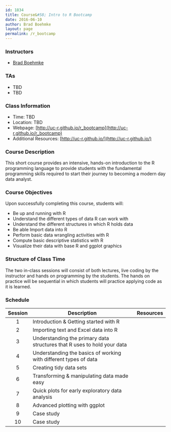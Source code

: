 ```yaml
---
id: 1834
title: Course&#58; Intro to R Bootcamp
date: 2016-06-10
author: Brad Boehmke
layout: page
permalink: /r_bootcamp
---
```


### Instructors

  * [Brad Boehmke](http://bradleyboehmke.github.io/)


### TAs

  * TBD
  * TBD

### Class Information

* Time: TBD
* Location: TBD
* Webpage: [http://uc-r.github.io/r_bootcamp](http://uc-r.github.io/r_bootcamp)
* Additional Resources: [http://uc-r.github.io/](http://uc-r.github.io/)

### Course Description 

This short course provides an intensive, hands-on introduction to the R programming language to provide students with the fundamental programming skills required to start their journey to becoming a modern day data analyst.

### Course Objectives
Upon successfully completing this course, students will:

- Be up and running with R
- Understand the different types of data R can work with
- Understand the different structures in which R holds data
- Be able Import data into R
- Perform basic data wrangling activities with R
- Compute basic descriptive statistics with R
- Visualize their data with base R and ggplot graphics


### Structure of Class Time 

The two in-class sessions will consist of both lectures, live coding by the instructor and hands on programming by the students. The hands on practice will be sequential in which students will practice applying code as it is learned. 



### Schedule


| Session  | Description  |  Resources  | 
|:---:|---|:---:|
| 1 | Introduction & Getting started with R  | <a href="bootcamp/introduction" style="color:black;"><i class="fa fa-file-powerpoint-o" aria-hidden="true"></i></a> &nbsp; <a href="bootcamp/introduction/1-intro-students.R" style="color:black;"><i class="fa fa-file-code-o" aria-hidden="true"></i></a> |
| 2  | Importing text and Excel data into R | <a href="bootcamp/gettingdata" style="color:black;"><i class="fa fa-file-powerpoint-o" aria-hidden="true"></i></a> &nbsp; <a href="bootcamp/gettingdata/2-get-data-students.R" style="color:black;"><i class="fa fa-file-code-o" aria-hidden="true"></i></a> |
| 3  | Understanding the primary data structures that R uses to hold your data | <a href="bootcamp/datastructures" style="color:black;"><i class="fa fa-file-powerpoint-o" aria-hidden="true"></i></a> &nbsp; <a href="bootcamp/datastructures/3-data-structures-students.R" style="color:black;"><i class="fa fa-file-code-o" aria-hidden="true"></i></a> |
| 4  | Understanding the basics of working with different types of data | <a href="bootcamp/datatypes" style="color:black;"><i class="fa fa-file-powerpoint-o" aria-hidden="true"></i></a> &nbsp; <a href="bootcamp/datastructures/4-data-types-students.R" style="color:black;"><i class="fa fa-file-code-o" aria-hidden="true"></i></a> |
| 5  | Creating tidy data sets | <a href="bootcamp/tidy" style="color:black;"><i class="fa fa-file-powerpoint-o" aria-hidden="true"></i></a> &nbsp; <a href="bootcamp/tidy/5-tidyr-students.R" style="color:black;"><i class="fa fa-file-code-o" aria-hidden="true"></i></a> |
| 6  | Transforming & manipulating data made easy | <a href="bootcamp/dplyr" style="color:black;"><i class="fa fa-file-powerpoint-o" aria-hidden="true"></i></a> &nbsp; <a href="bootcamp/dplyr/6-dplyr-students.R" style="color:black;"><i class="fa fa-file-code-o" aria-hidden="true"></i></a> |
| 7  | Quick plots for early exploratory data analysis | <a href="" style="color:black;"><i class="fa fa-file-powerpoint-o" aria-hidden="true"></i></a> &nbsp; <a href="" style="color:black;"><i class="fa fa-file-code-o" aria-hidden="true"></i></a> |
| 8  | Advanced plotting with ggplot | <a href="" style="color:black;"><i class="fa fa-file-powerpoint-o" aria-hidden="true"></i></a> &nbsp; <a href="" style="color:black;"><i class="fa fa-file-code-o" aria-hidden="true"></i></a> |
| 9  | Case study | <a href="" style="color:black;"><i class="fa fa-file-powerpoint-o" aria-hidden="true"></i></a> &nbsp; <a href="" style="color:black;"><i class="fa fa-file-code-o" aria-hidden="true"></i></a> |
| 10 | Case study | <a href="" style="color:black;"><i class="fa fa-file-powerpoint-o" aria-hidden="true"></i></a> &nbsp; <a href="" style="color:black;"><i class="fa fa-file-code-o" aria-hidden="true"></i></a> |






